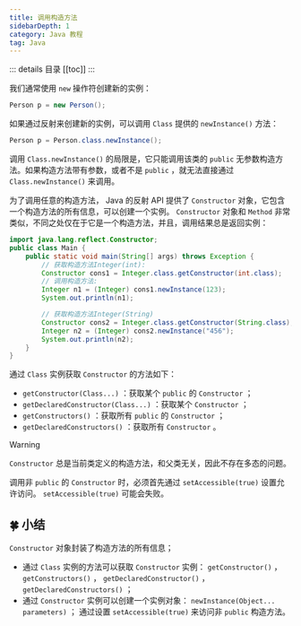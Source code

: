 ```yaml
---
title: 调用构造方法
sidebarDepth: 1
category: Java 教程
tag: Java
---
```


::: details 目录
[[toc]]
:::


我们通常使用 `new` 操作符创建新的实例：

```java
Person p = new Person();
```

如果通过反射来创建新的实例，可以调用 `Class` 提供的 `newInstance()` 方法：

```java
Person p = Person.class.newInstance();
```

调用 `Class.newInstance()` 的局限是，它只能调用该类的 `public` 无参数构造方法。如果构造方法带有参数，或者不是 `public` ，就无法直接通过 `Class.newInstance()` 来调用。

为了调用任意的构造方法， Java 的反射 API 提供了 `Constructor` 对象，它包含一个构造方法的所有信息，可以创建一个实例。 `Constructor` 对象和 `Method` 非常类似，不同之处仅在于它是一个构造方法，并且，调用结果总是返回实例：

```java
import java.lang.reflect.Constructor;
public class Main {
    public static void main(String[] args) throws Exception {
        // 获取构造方法Integer(int):
        Constructor cons1 = Integer.class.getConstructor(int.class);
        // 调用构造方法:
        Integer n1 = (Integer) cons1.newInstance(123);
        System.out.println(n1);

        // 获取构造方法Integer(String)
        Constructor cons2 = Integer.class.getConstructor(String.class);
        Integer n2 = (Integer) cons2.newInstance("456");
        System.out.println(n2);
    }
}
```

通过 `Class` 实例获取 `Constructor` 的方法如下：

- `getConstructor(Class...)` ：获取某个 `public` 的 `Constructor` ；
- `getDeclaredConstructor(Class...)` ：获取某个 `Constructor` ；
- `getConstructors()` ：获取所有 `public` 的 `Constructor` ；
- `getDeclaredConstructors()` ：获取所有 `Constructor` 。


> [!warning]
> `Constructor` 总是当前类定义的构造方法，和父类无关，因此不存在多态的问题。

调用非 `public` 的 `Constructor` 时，必须首先通过 `setAccessible(true)` 设置允许访问。 `setAccessible(true)` 可能会失败。

## 🍀 小结

`Constructor` 对象封装了构造方法的所有信息；

- 通过 `Class` 实例的方法可以获取 `Constructor` 实例： `getConstructor()` ， `getConstructors()` ， `getDeclaredConstructor()` ， `getDeclaredConstructors()` ；
- 通过 `Constructor` 实例可以创建一个实例对象： `newInstance(Object... parameters)` ； 通过设置 `setAccessible(true)` 来访问非 `public` 构造方法。


